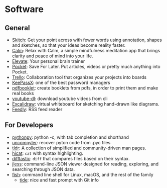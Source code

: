 # Software

## General

- [Skitch](https://evernote.com/skitch/): Get your point across with fewer words using annotation, shapes and sketches, so that your ideas become reality faster.
- [Calm](https://www.calm.com/): Relax with Calm, a simple mindfulness meditation app that brings clarity and peace of mind into your life.
- [Elevate](https://www.elevateapp.com/): Your personal brain trainer
- [Pocket](http://getpocket.com): Save For Later. Put articles, videos or pretty much anything into Pocket.
- [Trello](http://trello.com): Collaboration tool that organizes your projects into boards
- [KeePassX](https://www.keepassx.org/): one of the best password managers
- [pdfbooklet](sourceforge.net/projects/pdfbooklet/): create booklets from pdfs, in order to print them and make real books
- [youtube-dl](https://github.com/rg3/youtube-dl): download youtube videos from cli
- [Excalidraw](https://excalidraw.com): virtual whiteboard for sketching hand-drawn like diagrams.
- [Feedly](https://wwww.feedly.com): RSS feed reader

## For Developers
- [pythonpy](https://github.com/Russell91/pythonpy): python -c, with tab completion and shorthand
- [uncompyler](https://github.com/gstarnberger/uncompyle): recover pyton code from .pyc files
- [tldr](https://github.com/tldr-pages/tldr): A collection of simplified and community-driven man pages.
- [hicat](https://github.com/rstacruz/hicat): `cat` with syntax highlighting.
- [difftastic](https://github.com/Wilfred/difftastic): `diff` that compares files based on their syntax.
- [jless](https://jless.io): command-line JSON viewer designed for reading, exploring, and searching through JSON data.
- [fish](https://fishshell.com/): command line shell for Linux, macOS, and the rest of the family
  - [tide](https://github.com/IlanCosman/tide): nice and fast prompt with Git info 
